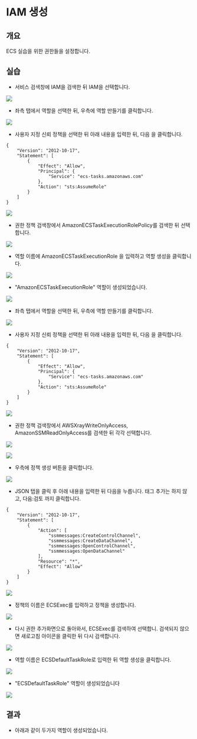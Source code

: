 # IAM 생성

## 개요

ECS 실습을 위한 권한들을 설정합니다.

## 실습

* 서비스 검색창에 IAM을 검색한 뒤 IAM을 선택합니다.

![](<../.gitbook/assets/image (6).png>)

* 좌측 탭에서 역할을 선택한 뒤, 우측에 역할 만들기를 클릭합니다.

![](<../.gitbook/assets/image (14).png>)

* 사용자 지정 신뢰 정책을 선택한 뒤 아래 내용을 입력한 뒤, 다음 을 클릭합니다.

```
{
    "Version": "2012-10-17",
    "Statement": [
        {
            "Effect": "Allow",
            "Principal": {
                "Service": "ecs-tasks.amazonaws.com"
            },
            "Action": "sts:AssumeRole"
        }
    ]
}
```

![](<../.gitbook/assets/image (7).png>)

* 권한 정책 검색창에서 AmazonECSTaskExecutionRolePolicy를 검색한 뒤 선택합니다.

![](<../.gitbook/assets/image (11).png>)

* 역할 이름에 AmazonECSTaskExecutionRole 을 입력하고 역할 생성을 클릭합니다.&#x20;

![](<../.gitbook/assets/image (34).png>)

* "AmazonECSTaskExecutionRole" 역할이 생성되었습니다.

![](<../.gitbook/assets/image (5).png>)

* 좌측 탭에서 역할을 선택한 뒤, 우측에 역할 만들기를 클릭합니다.

![](<../.gitbook/assets/image (14).png>)

* 사용자 지정 신뢰 정책을 선택한 뒤 아래 내용을 입력한 뒤, 다음 을 클릭합니다.

```
{
    "Version": "2012-10-17",
    "Statement": [
        {
            "Effect": "Allow",
            "Principal": {
                "Service": "ecs-tasks.amazonaws.com"
            },
            "Action": "sts:AssumeRole"
        }
    ]
}
```

![](<../.gitbook/assets/image (7).png>)



* 권한 정책 검색창에서 AWSXrayWriteOnlyAccess, AmazonSSMReadOnlyAccess를 검색한 뒤 각각 선택합니다.

![](<../.gitbook/assets/image (19).png>)

![](<../.gitbook/assets/image (12).png>)

* 우측에 정책 생성 버튼을 클릭합니다.

![](<../.gitbook/assets/image (23).png>)

* JSON 탭을 클릭 후 아래 내용을 입력한 뒤 다음을 누릅니다. 태그 추가는 하지 않고, 다음:검토 까지 클릭합니다.

```
{
    "Version": "2012-10-17",
    "Statement": [
        {
            "Action": [
                "ssmmessages:CreateControlChannel",
                "ssmmessages:CreateDataChannel",
                "ssmmessages:OpenControlChannel",
                "ssmmessages:OpenDataChannel"
            ],
            "Resource": "*",
            "Effect": "Allow"
        }
    ]
}
```

![](<../.gitbook/assets/image (27).png>)

* 정책의 이름은 ECSExec를 입력하고 정책을 생성합니다.

![](<../.gitbook/assets/image (9).png>)

* 다시 권한 추가화면으로 돌아와서, ECSExec를 검색하여 선택합니. 검색되지 않으면 새로고침 아이콘을 클릭한 뒤 다시 검색합니다.&#x20;

![](<../.gitbook/assets/image (4) (1).png>)

* 역할 이름은 ECSDefaultTaskRole로 입력한 뒤 역할 생성을 클릭합니다.

![](<../.gitbook/assets/image (26).png>)

* "ECSDefaultTaskRole" 역할이 생성되었습니다

![](<../.gitbook/assets/image (1).png>)

## 결과

* 아래과 같이 두가지 역할이 생성되었습니다.
